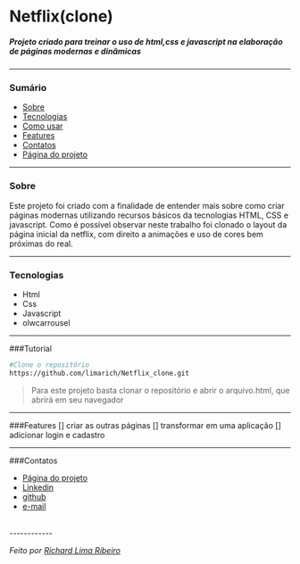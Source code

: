 # Netflix(clone)
##### Projeto criado para treinar o uso de html,css e javascript na elaboração de páginas modernas e dinâmicas

------------

### Sumário
- <a href="#Sobre">Sobre</a>
- <a href="#Tecnologias">Tecnologias</a>
- <a href="#Tutorial">Como usar</a>
- <a href="#Features">Features</a>
- <a href="#Contatos">Contatos</a>
- <a href="#https://limarich.github.io/My-ToDo/">Página do projeto</a>
------------
### Sobre
Este projeto foi criado com a finalidade de entender mais sobre como criar páginas modernas utilizando recursos básicos da tecnologias HTML, CSS e javascript. Como é possível observar neste trabalho foi clonado o layout da página inicial da netflix, com direito a animações e uso de cores bem próximas do real.

------------

### Tecnologias
- Html
- Css
- Javascript
- olwcarrousel

------------

###Tutorial
```bash
#Clone o repositório
https://github.com/limarich/Netflix_clone.git
```
> Para este projeto basta clonar o repositório e abrir o arquivo.html, que abrirá em seu navegador 

------------

###Features
[] criar as outras páginas
[] transformar em uma aplicação
[] adicionar login e cadastro

------------

###Contatos
- <a href="https://limarich.github.io/My-ToDo/">Página do projeto</a>
- <a href="https://www.linkedin.com/in/richard-lima-488b451a8/">Linkedin</a>
- <a href="https://github.com/limarich/">github</a> 
- <a href="mailto:richard.esclima@gmail.com">e-mail</a>
<br>
------------

*Feito por <a href="https://github.com/limarich/">Richard Lima Ribeiro</a>*
